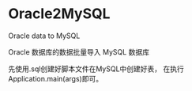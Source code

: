 # Oracle2MySQL
Oracle data to MySQL

Oracle 数据库的数据批量导入 MySQL 数据库

先使用.sql创建好脚本文件在MySQL中创建好表， 在执行Application.main(args)即可。
